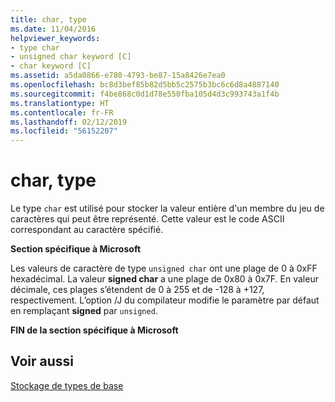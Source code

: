 ```yaml
---
title: char, type
ms.date: 11/04/2016
helpviewer_keywords:
- type char
- unsigned char keyword [C]
- char keyword [C]
ms.assetid: a5da0866-e780-4793-be87-15a8426e7ea0
ms.openlocfilehash: bc8d3bef85b82d5bb5c2575b3bc6c6d8a4887140
ms.sourcegitcommit: f4be868c0d1d78e550fba105d4d3c993743a1f4b
ms.translationtype: HT
ms.contentlocale: fr-FR
ms.lasthandoff: 02/12/2019
ms.locfileid: "56152207"
---
```

# <a name="type-char"></a>char, type

Le type `char` est utilisé pour stocker la valeur entière d'un membre du jeu de caractères qui peut être représenté. Cette valeur est le code ASCII correspondant au caractère spécifié.

**Section spécifique à Microsoft**

Les valeurs de caractère de type `unsigned char` ont une plage de 0 à 0xFF hexadécimal. La valeur **signed char** a une plage de 0x80 à 0x7F. En valeur décimale, ces plages s’étendent de 0 à 255 et de -128 à +127, respectivement. L’option /J du compilateur modifie le paramètre par défaut en remplaçant **signed** par `unsigned`.

**FIN de la section spécifique à Microsoft**

## <a name="see-also"></a>Voir aussi

[Stockage de types de base](../c-language/storage-of-basic-types.md)
